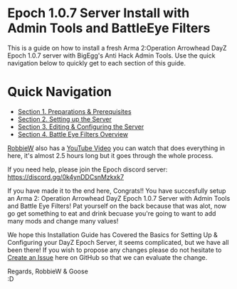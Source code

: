 # Epoch 1.0.7 Server Install with Admin Tools and BattleEye Filters
This is a guide on how to install a fresh Arma 2:Operation Arrowhead DayZ Epoch 1.0.7 server with BigEgg's Anti Hack Admin Tools. Use the quick navigation below to quickly get to each section of this guide.
# Quick Navigation 
* [Section 1. Preparations & Prerequisites](../main/Preparations.md)
* [Section 2. Setting up the Server](../main/ServerSetup.md)
* [Section 3. Editing & Configuring the Server](../main/EditingTheServer.md)
* [Section 4. Battle Eye Filters Overview](../main/BattleEye.md)

[RobbieW](https://github.com/RobbieW69) also has a [YouTube Video](https://youtu.be/SuIGpzAtU0Y) you can watch that does everything in here, it's almost 2.5 hours long but it goes through the whole process. 

If you need help, please join the Epoch discord server: https://discord.gg/0k4ynDDCsnMzkxk7 

If you have made it to the end here, Congrats!! You have succesfully setup an Arma 2: Operation Arrowhead DayZ Epoch 1.0.7 Server with Admin Tools and Battle Eye Filters! Pat yourself on the back because that was alot, now go get something to eat and drink becuase you're going to want to add many mods and change many values!

We hope this Installation Guide has Covered the Basics for Setting Up & Configuring your DayZ Epoch Server, it seems complicated, but we have all been there! If you wish to propose any changes please do not hesitate to [Create an Issue](https://github.com/Epoch-Guides/Epoch-1.0.7-Server-Install/issues) here on GitHub so that we can evaluate the change.

Regards, RobbieW & Goose  
 :D

